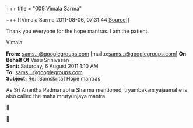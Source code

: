 +++
title = "009 Vimala Sarma"

+++
[[Vimala Sarma	2011-08-06, 07:31:44 [Source](https://groups.google.com/g/samskrita/c/zqESK9TGI0k)]]



Thank you everyone for the hope mantras. I am the patient.

Vimala



**From:** [sams...@googlegroups.com]() \[mailto:[sams...@googlegroups.com]()\] **On Behalf Of** Vasu Srinivasan  
**Sent:** Saturday, 6 August 2011 1:10 AM  
**To:** [sams...@googlegroups.com]()  
**Subject:** Re: \[Samskrita\] Hope mantras



As Sri Anantha Padmanabha Sharma mentioned, tryambakam yajaamahe is also called the maha mrutyunjaya mantra.





